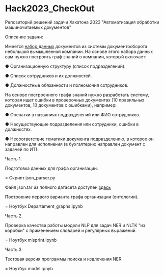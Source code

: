 # Hack2023_CheckOut
Репозиторий решений задачи Хакатона 2023 "Автоматизация обработки машиночитаемых документов"

 Описание задачи:
	
   Имеется [набор данных](https://www.dropbox.com/sh/d5h5f3yrql8x392/AACQ2WYa5qYCqjC8QuVZ5TJ4a?dl=1) документов из системы документооборота небольшой вымышленной компании. На основе этого набора данных вам нужно построить граф знаний о компании, который включает:
   
● 	Организационную структуру (список подразделений).

● 	Список сотрудников и их должностей.

● 	Должностные обязанности и полномочия сотрудников.

На основе построенного графа знаний нужно разработать систему, которая ищет ошибки в проверочных документах (10 правильных документов, 10 документов с ошибками), например:

● 	Опечатки в названиях подразделений или ФИО сотрудников.

● 	Несуществующие подразделения или сотрудники, ошибки в должностях.

● 	Несоответствие тематики документа подразделению, в которое он направлен для исполнения (в бухгалтерию направлен документ с задачей по ИТ).

Часть 1.

Подготовка данных для графа организации.

= Скрипт json_parser.py

Файл json.tar из полного датасета доступен [здесь](https://www.dropbox.com/s/vkbkt7y6wg4gy9w/json.tar)

Построение первого варианта графа организации (онтологии).

= Ноутбук Departament_graphs.ipynb

Часть 2.

Проверка качества работы модели NLP для задач NER и NLTK "из коробки" с применением словарей и регулярных выражений.

= Ноутбук misprint.ipynb

Часть 3.

Тестовая версия программы поиска и извлечения NER

= Ноутбук model.ipnyb







